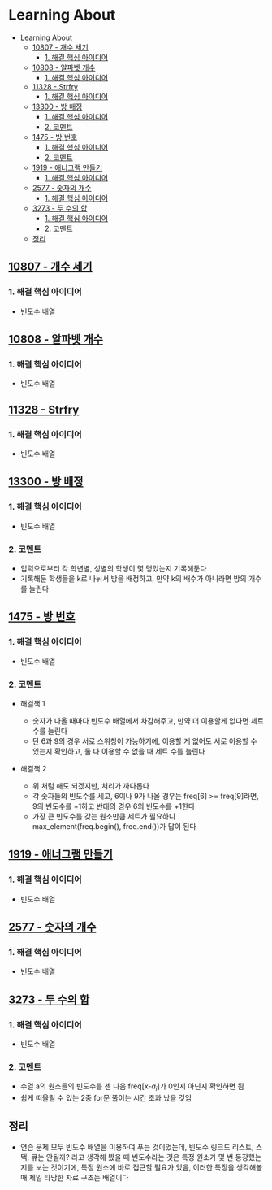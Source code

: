 # Learning About

<!--ts-->

- [Learning About](#learning-about)
  - [<a href="https://www.acmicpc.net/problem/10807" rel="nofollow">10807 - 개수 세기</a>](#10807---개수-세기)
    - [1. 해결 핵심 아이디어](#1-해결-핵심-아이디어)
  - [<a href="https://www.acmicpc.net/problem/10808" rel="nofollow">10808 - 알파벳 개수</a>](#10808---알파벳-개수)
    - [1. 해결 핵심 아이디어](#1-해결-핵심-아이디어-1)
  - [<a href="https://www.acmicpc.net/problem/11328" rel="nofollow">11328 - Strfry</a>](#11328---strfry)
    - [1. 해결 핵심 아이디어](#1-해결-핵심-아이디어-2)
  - [<a href="https://www.acmicpc.net/problem/13300" rel="nofollow">13300 - 방 배정</a>](#13300---방-배정)
    - [1. 해결 핵심 아이디어](#1-해결-핵심-아이디어-3)
    - [2. 코멘트](#2-코멘트)
  - [<a href="https://www.acmicpc.net/problem/1475" rel="nofollow">1475 - 방 번호</a>](#1475---방-번호)
    - [1. 해결 핵심 아이디어](#1-해결-핵심-아이디어-4)
    - [2. 코멘트](#2-코멘트-1)
  - [<a href="https://www.acmicpc.net/problem/1919" rel="nofollow">1919 - 애너그램 만들기</a>](#1919---애너그램-만들기)
    - [1. 해결 핵심 아이디어](#1-해결-핵심-아이디어-5)
  - [<a href="https://www.acmicpc.net/problem/2577" rel="nofollow">2577 - 숫자의 개수</a>](#2577---숫자의-개수)
    - [1. 해결 핵심 아이디어](#1-해결-핵심-아이디어-6)
  - [<a href="https://www.acmicpc.net/problem/3273" rel="nofollow">3273 - 두 수의 합</a>](#3273---두-수의-합)
    - [1. 해결 핵심 아이디어](#1-해결-핵심-아이디어-7)
    - [2. 코멘트](#2-코멘트-2)
  - [정리](#정리)

<!-- Created by https://github.com/ekalinin/github-markdown-toc -->
<!-- Added by: sungminyou, at: 2022년 11월  3일 목요일 13시 06분 26초 KST -->

<!--te-->

## [10807 - 개수 세기](https://www.acmicpc.net/problem/10807)

### 1. 해결 핵심 아이디어

- 빈도수 배열

## [10808 - 알파벳 개수](https://www.acmicpc.net/problem/10808)

### 1. 해결 핵심 아이디어

- 빈도수 배열

## [11328 - Strfry](https://www.acmicpc.net/problem/11328)

### 1. 해결 핵심 아이디어

- 빈도수 배열

## [13300 - 방 배정](https://www.acmicpc.net/problem/13300)

### 1. 해결 핵심 아이디어

- 빈도수 배열

### 2. 코멘트

- 입력으로부터 각 학년별, 성별의 학생이 몇 명있는지 기록해둔다
- 기록해둔 학생들을 k로 나눠서 방을 배정하고, 만약 k의 배수가
  아니라면 방의 개수를 늘린다

## [1475 - 방 번호](https://www.acmicpc.net/problem/1475)

### 1. 해결 핵심 아이디어

- 빈도수 배열

### 2. 코멘트

- 해결책 1

  - 숫자가 나올 때마다 빈도수 배열에서 차감해주고, 만약 더 이용할게 없다면 세트 수를 늘린다
  - 단 6과 9의 경우 서로 스위칭이 가능하기에, 이용할 게 없어도 서로 이용할 수 있는지 확인하고, 둘 다 이용할 수 없을 때 세트 수를 늘린다

- 해결책 2

  - 위 처럼 해도 되겠지만, 처리가 까다롭다
  - 각 숫자들의 빈도수를 세고, 6이나 9가 나올 경우는 freq[6] >= freq[9]라면, 9의 빈도수를 +1하고 반대의 경우 6의 빈도수를 +1한다
  - 가장 큰 빈도수를 갖는 원소만큼 세트가 필요하니 max_element(freq.begin(), freq.end())가 답이 된다

## [1919 - 애너그램 만들기](https://www.acmicpc.net/problem/1919)

### 1. 해결 핵심 아이디어

- 빈도수 배열

## [2577 - 숫자의 개수](https://www.acmicpc.net/problem/2577)

### 1. 해결 핵심 아이디어

- 빈도수 배열

## [3273 - 두 수의 합](https://www.acmicpc.net/problem/3273)

### 1. 해결 핵심 아이디어

- 빈도수 배열

### 2. 코멘트

- 수열 a의 원소들의 빈도수를 센 다음 freq[x-$a_i$]가 0인지 아닌지 확인하면 됨
- 쉽게 떠올릴 수 있는 2중 for문 풀이는 시간 초과 났을 것임

## 정리

- 연습 문제 모두 빈도수 배열을 이용하여 푸는 것이었는데, 빈도수 링크드 리스트, 스택, 큐는 안될까? 라고 생각해 봤을 때 빈도수라는 것은 특정 원소가 몇 번 등장했는지를 보는 것이기에, 특정 원소에 바로 접근할 필요가 있음, 이러한 특징을 생각해볼 때 제일 타당한 자료 구조는 배열이다
